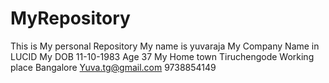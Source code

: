 # MyRepository
This is My personal Repository
My name is yuvaraja
My Company Name in LUCID
My DOB 11-10-1983
Age 37
My Home town Tiruchengode
Working place Bangalore
Yuva.tg@gmail.com
9738854149
